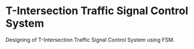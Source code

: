 # T-Intersection Traffic Signal Control System
Designing of T-Intersection Traffic Signal Control System using FSM. 
